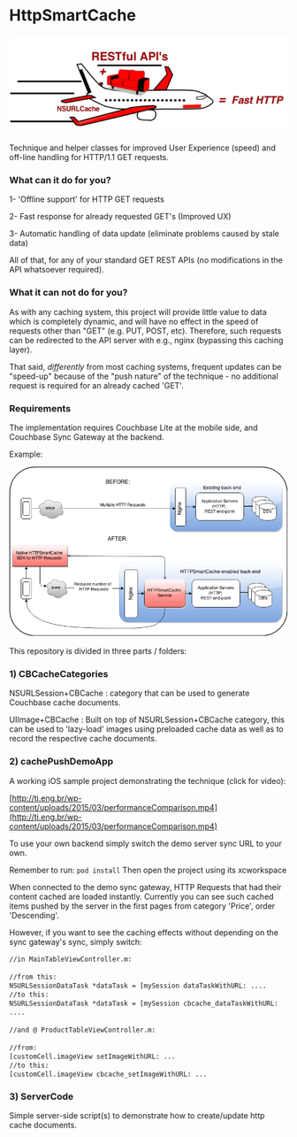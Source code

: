 
HttpSmartCache
================

![Alt text](https://github.com/tfalencar/HttpSmartCache/blob/master/AirplaneCouchRest.png)

Technique and helper classes for improved User Experience (speed) and off-line handling for HTTP/1.1 GET requests.


### What can it do for you?


1- 'Offline support' for HTTP GET requests

2- Fast response for already requested GET's (Improved UX)

3- Automatic handling of data update (eliminate problems caused by stale data)

All of that, for any of your standard GET REST APIs (no modifications in the API whatsoever required). 


### What it can not do for you?

As with any caching system, this project will provide little value to data which is completely dynamic, and will have no effect in the speed of requests other than "GET" (e.g. PUT, POST, etc). Therefore, such requests can be redirected to the API server with e.g., nginx (bypassing this caching layer).

That said, *differently* from most caching systems, frequent updates can be "speed-up" because of the "push nature" of the technique - no additional request is required for an already cached 'GET'.


### Requirements

The implementation requires Couchbase Lite at the mobile side, and Couchbase Sync Gateway at the backend.

Example:

![Alt text](https://github.com/tfalencar/HttpSmartCache/blob/master/integration.png)


This repository is divided in three parts / folders:

### 1) CBCacheCategories

NSURLSession+CBCache : category that can be used to generate Couchbase cache documents.

UIImage+CBCache : Built on top of NSURLSession+CBCache category, this can be used to 'lazy-load' images using preloaded cache data as well as to record the respective cache documents.

### 2) cachePushDemoApp 

A working iOS sample project demonstrating the technique (click for video):

[http://ti.eng.br/wp-content/uploads/2015/03/performanceComparison.mp4](http://ti.eng.br/wp-content/uploads/2015/03/performanceComparison.mp4)


To use your own backend simply switch the demo server sync URL to your own.

Remember to run: 
`pod install`
Then open the project using its xcworkspace

When connected to the demo sync gateway, HTTP Requests that had their content cached are loaded instantly. Currently you can see such cached items pushed by the server in the first pages from category 'Price', order 'Descending'. 

However, if you want to see the caching effects without depending on the sync gateway's sync, simply switch:

```
//in MainTableViewController.m:

//from this: 
NSURLSessionDataTask *dataTask = [mySession dataTaskWithURL: ....
//to this: 
NSURLSessionDataTask *dataTask = [mySession cbcache_dataTaskWithURL: ....

//and @ ProductTableViewController.m:

//from: 
[customCell.imageView setImageWithURL: ...
//to this: 
[customCell.imageView cbcache_setImageWithURL: ...

```


### 3) ServerCode

Simple server-side script(s) to demonstrate how to create/update http cache documents. 



